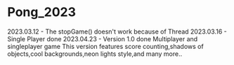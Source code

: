 # Pong_2023

2023.03.12 - The stopGame() doesn't work because of Thread
2023.03.16 - Single Player done 
2023.04.23 - Version 1.0 done
  Multiplayer and singleplayer game
  This version features score counting,shadows of objects,cool backgrounds,neon lights style,and many more..
